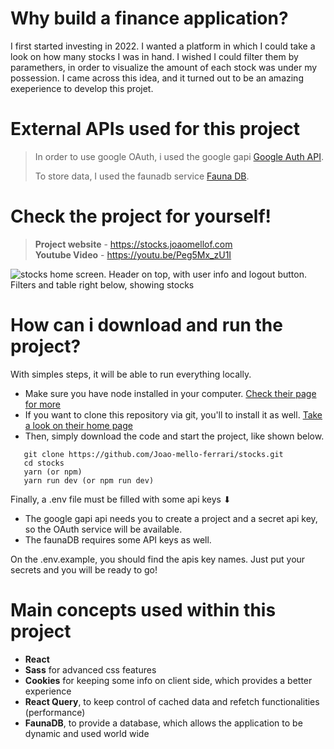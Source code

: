 # Why build a finance application?
I first started investing in 2022. I wanted a platform in which I could take a look on how many stocks I was in hand. I wished I could filter them by paramethers, in order to visualize
the amount of each stock was under my possession. I came across this idea, and it turned out to be an amazing exeperience to develop this projet.

# External APIs used for this project
> In order to use google OAuth, i used the google gapi [Google Auth API](https://developers.google.com/identity/sign-in/web/reference).
> 
> To store data, I used the faunadb service [Fauna DB](https://fauna.com/).

# Check the project for yourself!
> **Project website** - https://stocks.joaomellof.com </br>
> **Youtube Video** - https://youtu.be/Peg5Mx_zU1I </br>

![stocks home screen. Header on top, with user info and logout button. Filters and table right below, showing stocks](https://user-images.githubusercontent.com/67838782/181861838-e968fad6-c5a1-4320-8274-7478240794bd.png "stocks preview") 

# How can i download and run the project?
With simples steps, it will be able to run everything locally.
<ul>
  <li>
    Make sure you have node installed in your computer. <a href="https://nodejs.org/en/">Check their page for more</a>
  </li>
  <li>
    If you want to clone this repository via git, you'll to install it as well. <a href="https://git-scm.com/">Take a look on their home page</a>
  </li>
  <li>
    Then, simply download the code and start the project, like shown below.
  </li>
</ul>


```git
   git clone https://github.com/Joao-mello-ferrari/stocks.git
   cd stocks
   yarn (or npm)
   yarn run dev (or npm run dev)
```
Finally, a .env file must be filled with some api keys ⬇
* The google gapi api needs you to create a project and a secret api key, so the OAuth service will be available.
* The faunaDB requires some API keys as well.

On the .env.example, you should find the apis key names. Just put your secrets and you will be ready to go!

   # Main concepts used within this project
   * **React**
   * **Sass** for advanced css features
   * **Cookies** for keeping some info on client side, which provides a better experience
   * **React Query**, to keep control of cached data and refetch functionalities (performance)
   * **FaunaDB**, to provide a database, which allows the application to be dynamic and used world wide
